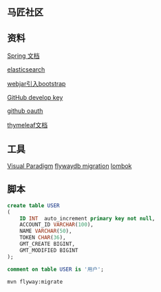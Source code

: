## 马匠社区

## 资料 
[Spring 文档](https://spring.io/guides)

[elasticsearch](http://elasticsearch.cn/explore)

[webjar引入bootstrap](https://www.baeldung.com/maven-webjars)

[GitHub develop key](https://github.com/supertange/community/settings/keys)

[github oauth](https://developer.github.com/apps/building-oauth-apps/creating-an-oauth-app/)

[thymeleaf文档](https://www.thymeleaf.org/doc/tutorials/3.0/usingthymeleaf.html#a-multi-language-welcome)
## 工具
[Visual Paradigm](https://www.visual-paradigm.com)
[flywaydb migration](https://flywaydb.org)
[lombok](https://projectlombok.org)

## 脚本
```sql
create table USER
(
    ID INT  auto_increment primary key not null,
    ACCOUNT_ID VARCHAR(100),
    NAME VARCHAR(50),
    TOKEN CHAR(36),
    GMT_CREATE BIGINT,
    GMT_MODIFIED BIGINT
);

comment on table USER is '用户';
```
```bash
mvn flyway:migrate
```
